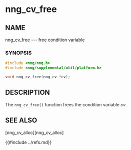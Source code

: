 # nng_cv_free

## NAME

nng_cv_free --- free condition variable

### SYNOPSIS

```c
#include <nng/nng.h>
#include <nng/supplemental/util/platform.h>

void nng_cv_free(nng_cv *cv);
```

## DESCRIPTION

The `nng_cv_free()` function frees the condition variable _cv_.

## SEE ALSO

[nng_cv_alloc][nng_cv_alloc]

{{#include ../refs.md}}
